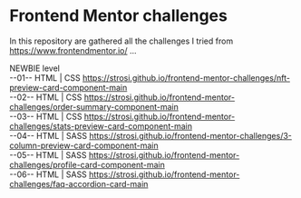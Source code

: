 # Frontend Mentor challenges
In this repository are gathered all the challenges I tried from https://www.frontendmentor.io/ ...

NEWBIE level <br />
--01-- HTML | CSS   https://strosi.github.io/frontend-mentor-challenges/nft-preview-card-component-main  
--02-- HTML | CSS   https://strosi.github.io/frontend-mentor-challenges/order-summary-component-main  
--03-- HTML | CSS   https://strosi.github.io/frontend-mentor-challenges/stats-preview-card-component-main  
--04-- HTML | SASS  https://strosi.github.io/frontend-mentor-challenges/3-column-preview-card-component-main  
--05-- HTML | SASS  https://strosi.github.io/frontend-mentor-challenges/profile-card-component-main  
--06-- HTML | SASS  https://strosi.github.io/frontend-mentor-challenges/faq-accordion-card-main  
